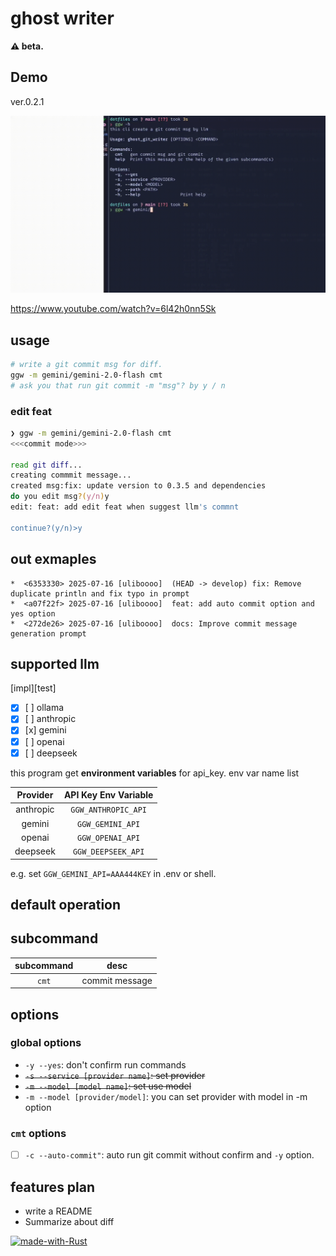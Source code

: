 # ghost writer

**⚠️ beta.**

## Demo

ver.0.2.1

![gif](./resource/wwg_demo_0_2_1.gif)

https://www.youtube.com/watch?v=6l42h0nn5Sk

## usage

```bash
# write a git commit msg for diff.
ggw -m gemini/gemini-2.0-flash cmt
# ask you that run git commit -m "msg"? by y / n
```

### edit feat

```zsh
❯ ggw -m gemini/gemini-2.0-flash cmt
<<<commit mode>>>

read git diff...
creating commmit message...
created msg:fix: update version to 0.3.5 and dependencies
do you edit msg?(y/n)y
edit: feat: add edit feat when suggest llm's commnt

continue?(y/n)>y
```

## out exmaples

```
*  <6353330> 2025-07-16 [uliboooo]  (HEAD -> develop) fix: Remove duplicate println and fix typo in prompt
*  <a07f22f> 2025-07-16 [uliboooo]  feat: add auto commit option and yes option
*  <272de26> 2025-07-16 [uliboooo]  docs: Improve commit message generation prompt
```

## supported llm

[impl][test]

- [x] [ ] ollama
- [x] [ ] anthropic
- [x] [x] gemini
- [x] [ ] openai
- [x] [ ] deepseek

this program get **environment variables** for api_key.
env var name list

| Provider | API Key Env Variable |
| :---: | :---: |
| anthropic | `GGW_ANTHROPIC_API` |
| gemini | `GGW_GEMINI_API` |
| openai | `GGW_OPENAI_API` |
| deepseek | `GGW_DEEPSEEK_API` |

e.g. set `GGW_GEMINI_API=AAA444KEY` in .env or shell.

## default operation

## subcommand

| subcommand |      desc      |
| :--------: | :------------: |
|   `cmt`    | commit message |

## options

### global options

- `-y --yes`: don't confirm run commands
- ~~`-s --service [provider name]`: set provider~~
- ~~`-m --model [model name]`: set use model~~
- `-m --model [provider/model]`: you can set provider with model in -m option

### `cmt` options

- [ ] `-c --auto-commit"`: auto run git commit without confirm and `-y` option.

## features plan

- write a README
- Summarize about diff

[![made-with-Rust](https://img.shields.io/badge/Made%20with-Rust-1f425f.svg)](https://www.rust-lang.org/)

